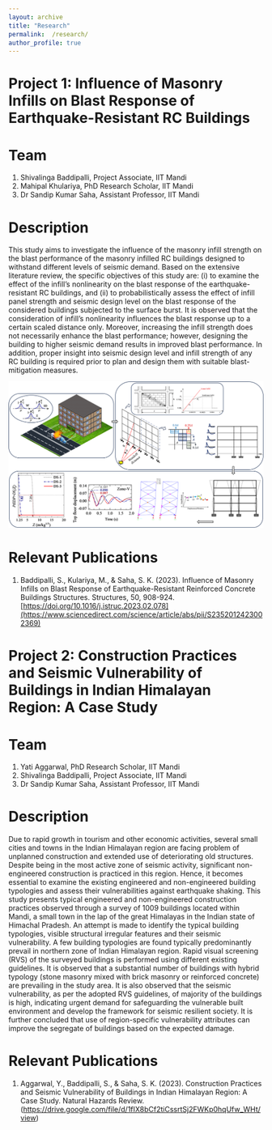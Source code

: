 ```yaml
---
layout: archive
title: "Research"
permalink:  /research/
author_profile: true
---
```



Project 1: Influence of Masonry Infills on Blast Response of Earthquake-Resistant RC Buildings
======

Team
======
1. Shivalinga Baddipalli, Project Associate, IIT Mandi
2. Mahipal Khulariya, PhD Research Scholar, IIT Mandi
3. Dr Sandip Kumar Saha, Assistant Professor, IIT Mandi

Description
======
This study aims to investigate the influence of the masonry infill strength on the blast performance of the masonry infilled RC buildings designed to withstand different levels of seismic demand. Based on the extensive literature review, the specific objectives of this study are: (i) to examine the effect of the infill’s nonlinearity on the blast response of the earthquake-resistant RC buildings, and (ii) to probabilistically assess the effect of infill panel strength and seismic design level on the blast response of the considered buildings subjected to the surface burst. It is observed that the consideration of infill’s nonlinearity influences the blast response up to a certain scaled distance only. Moreover, increasing the infill strength does not necessarily enhance the blast performance; however, designing the building to higher seismic demand results in improved blast performance. In addition, proper insight into seismic design level and infill strength of any RC building is required prior to plan and design them with suitable blast-mitigation measures.

![Editing a markdown file for a talk](/images/Graphical_Abstract_PNG.png)

Relevant Publications
======
1. Baddipalli, S., Kulariya, M., & Saha, S. K. (2023). Influence of Masonry Infills on Blast Response of Earthquake-Resistant Reinforced Concrete Buildings Structures. Structures, 50, 908-924. [https://doi.org/10.1016/j.istruc.2023.02.078](https://www.sciencedirect.com/science/article/abs/pii/S2352012423002369)

Project 2: Construction Practices and Seismic Vulnerability of Buildings in Indian Himalayan Region: A Case Study
======

Team
======
1. Yati Aggarwal, PhD Research Scholar, IIT Mandi
2. Shivalinga Baddipalli, Project Associate, IIT Mandi
3. Dr Sandip Kumar Saha, Assistant Professor, IIT Mandi

Description
======
Due to rapid growth in tourism and other economic activities, several small cities and towns in the Indian Himalayan region are facing problem of unplanned construction and extended use of deteriorating old structures. Despite being in the most active zone of seismic activity, significant non-engineered construction is practiced in this region. Hence, it becomes essential to examine the existing engineered and non-engineered building typologies and assess their vulnerabilities against earthquake shaking. This study presents typical engineered and non-engineered construction practices observed through a survey of 1009 buildings located within Mandi, a small town in the lap of the great Himalayas in the Indian state of Himachal Pradesh. An attempt is made to identify the typical building typologies, visible structural irregular features and their seismic vulnerability. A few building typologies are found typically predominantly prevail in northern zone of Indian Himalayan region. Rapid visual screening (RVS) of the surveyed buildings is performed using different existing guidelines. It is observed that a substantial number of buildings with hybrid typology (stone masonry mixed with brick masonry or reinforced concrete) are prevailing in the study area. It is also observed that the seismic vulnerability, as per the adopted RVS guidelines, of majority of the buildings is high, indicating urgent demand for safeguarding the vulnerable built environment and develop the framework for seismic resilient society. It is further concluded that use of region-specific vulnerability attributes can improve the segregate of buildings based on the expected damage.

Relevant Publications
======
1. Aggarwal, Y., Baddipalli, S., & Saha, S. K. (2023). Construction Practices and Seismic Vulnerability of Buildings in Indian Himalayan Region: A Case Study. Natural Hazards Review. (https://drive.google.com/file/d/1fIX8bCf2tiCssrtSj2FWKp0hqUfw_WHt/view)
